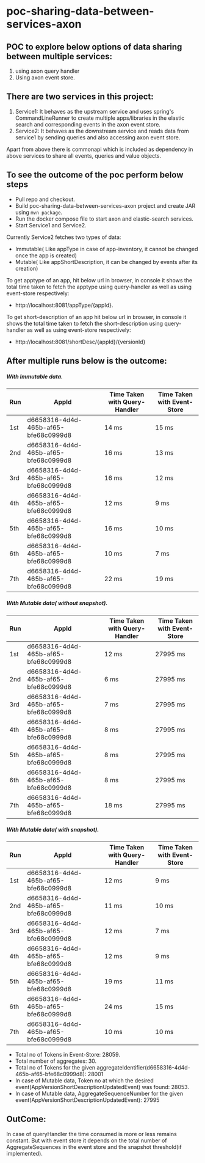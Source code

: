 # poc-sharing-data-between-services-axon

## POC to explore below options of data sharing between multiple services:
1. using axon query handler
2. Using axon event store.

## There are two services in this project:
1. Service1: It behaves as the upstream service and uses spring's CommandLineRunner to create multiple apps/libraries in the elastic 
             search and corresponding events in the axon event store.
2. Service2: It behaves as the downstream service and reads data from service1 by sending queries and also accessing axon event store.

Apart from above there is commonapi which is included as dependency in above services to share all events, queries and value objects.

## To see the outcome of the poc perform below steps
  - Pull repo and checkout.
  - Build poc-sharing-data-between-services-axon project and create JAR using `mvn package`.
  - Run the docker compose file to start axon and elastic-search services.
  - Start Service1 and Service2.

Currently Service2 fetches two types of data:
  - Immutable( Like appType in case of app-inventory, it cannot be changed once the app is created)
  - Mutable( Like appShortDescription, it can be changed by events after its creation)
  
 To get apptype of an app, hit below url in browser, in console it shows the total time taken to fetch the apptype using query-handler
 as well as using event-store respectively:
  - http://localhost:8081/appType/{appId}.
 
 To get short-description of an app hit below url in browser, in console it shows the total time taken to fetch the short-description
 using query-handler as well as using event-store respectively:
  - http://localhost:8081/shortDesc/{appId}/{versionId}
  
## After multiple runs below is the outcome:
##### With Immutable data.
| Run | AppId | Time Taken with Query-Handler | Time Taken with Event-Store |
|-----|-------|-------------------------------|-----------------------------|
|1st|d6658316-4d4d-465b-af65-bfe68c0999d8|14 ms|15 ms
|2nd|d6658316-4d4d-465b-af65-bfe68c0999d8|16 ms|13 ms
|3rd|d6658316-4d4d-465b-af65-bfe68c0999d8|16 ms|12 ms
|4th|d6658316-4d4d-465b-af65-bfe68c0999d8|12 ms|9 ms
|5th|d6658316-4d4d-465b-af65-bfe68c0999d8|16 ms|10 ms
|6th|d6658316-4d4d-465b-af65-bfe68c0999d8|10 ms|7 ms
|7th|d6658316-4d4d-465b-af65-bfe68c0999d8|22 ms|19 ms

##### With Mutable data( without snapshot).
| Run | AppId | Time Taken with Query-Handler | Time Taken with Event-Store |
|-----|-------|-------------------------------|-----------------------------|
|1st|d6658316-4d4d-465b-af65-bfe68c0999d8|12 ms|27995 ms
|2nd|d6658316-4d4d-465b-af65-bfe68c0999d8|6 ms|27995 ms
|3rd|d6658316-4d4d-465b-af65-bfe68c0999d8|7 ms|27995 ms
|4th|d6658316-4d4d-465b-af65-bfe68c0999d8|8 ms|27995 ms
|5th|d6658316-4d4d-465b-af65-bfe68c0999d8|8 ms|27995 ms
|6th|d6658316-4d4d-465b-af65-bfe68c0999d8|8 ms|27995 ms
|7th|d6658316-4d4d-465b-af65-bfe68c0999d8|18 ms|27995 ms

##### With Mutable data( with snapshot).
| Run | AppId | Time Taken with Query-Handler | Time Taken with Event-Store |
|-----|-------|-------------------------------|-----------------------------|
|1st|d6658316-4d4d-465b-af65-bfe68c0999d8|12 ms|9 ms
|2nd|d6658316-4d4d-465b-af65-bfe68c0999d8|11 ms|10 ms
|3rd|d6658316-4d4d-465b-af65-bfe68c0999d8|12 ms|7 ms
|4th|d6658316-4d4d-465b-af65-bfe68c0999d8|12 ms|9 ms
|5th|d6658316-4d4d-465b-af65-bfe68c0999d8|19 ms|11 ms
|6th|d6658316-4d4d-465b-af65-bfe68c0999d8|24 ms|15 ms
|7th|d6658316-4d4d-465b-af65-bfe68c0999d8|10 ms|10 ms

- Total no of Tokens in Event-Store: 28059.
- Total number of aggregates: 30.
- Total no of Tokens for the given aggregateIdentifier(d6658316-4d4d-465b-af65-bfe68c0999d8): 28001
- In case of Mutable data, Token no at which the desired event(AppVersionShortDescriptionUpdatedEvent) was found: 28053.
- In case of Mutable data, AggregateSequenceNumber for the given event(AppVersionShortDescriptionUpdatedEvent): 27995

## OutCome:
In case of queryHandler the time consumed is more or less remains constant. But with event store it depends on the total number of
AggregateSequences in the event store and the snapshot threshold(if implemented).